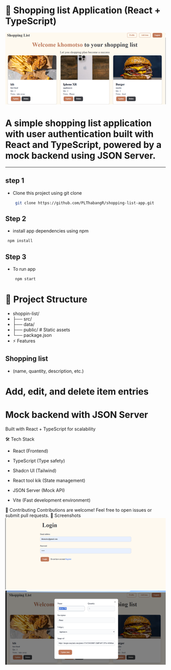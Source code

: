 # 📌 Shopping list Application (React + TypeScript)

![Dashboard Screenshot](https://github.com/PLThabangR/shopping-list-app/blob/main/public/home_page.png)


# A simple shopping list application with user authentication built with **React** and **TypeScript**, powered by a mock backend using **JSON Server**.

---
## step 1
- Clone this project using git clone 
  ```sh
   git clone https://github.com/PLThabangR/shopping-list-app.git
   ```

## Step 2 
- install app dependencies using npm
```sh
 npm install
 ``` 
## Step 3 
- To run app
  ```sh
   npm start
   ``` 

# 📂 Project Structure

- shoppin-list/
- ├── src/          
- ├── data/        
- ├── public/       # Static assets
- └── package.json
- ⚡ Features
## Shopping list 
- (name, quantity, description, etc.)

# Add, edit, and delete item entries

# Mock backend with JSON Server 

Built with React + TypeScript for scalability

🛠️ Tech Stack
- React (Frontend)

- TypeScript (Type safety)
- Shadcn UI (Tailwind)
- React tool kik (State management)
- JSON Server (Mock API)
- Vite (Fast development environment)


🤝 Contributing
Contributions are welcome! Feel free to open issues or submit pull requests.
📸 Screenshots
![Dashboard Screenshot](https://github.com/PLThabangR/shopping-list-app/blob/main/public/login.png)
![Dashboard Screenshot](https://github.com/PLThabangR/shopping-list-app/blob/main/public/edit_page.png)

